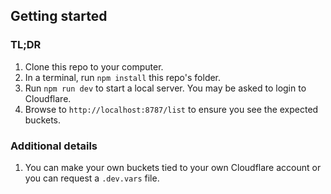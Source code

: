 ## Getting started

### TL;DR
1. Clone this repo to your computer.
1. In a terminal, run `npm install` this repo's folder.
1. Run `npm run dev` to start a local server. You may be asked to login to Cloudflare.
1. Browse to `http://localhost:8787/list` to ensure you see the expected buckets.

### Additional details

1. You can make your own buckets tied to your own Cloudflare account or you can request a `.dev.vars` file.
